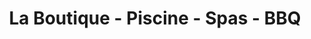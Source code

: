 ---
title: "La Boutique - Piscine - Spas - BBQ"
url: /vaudreuil-dorion/la-boutique-piscine-spas-bbq/
shop: swimming pool
---